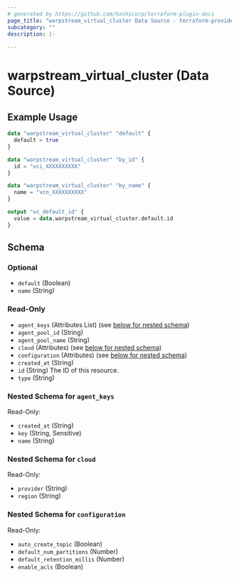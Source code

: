```yaml
---
# generated by https://github.com/hashicorp/terraform-plugin-docs
page_title: "warpstream_virtual_cluster Data Source - terraform-provider-warpstream"
subcategory: ""
description: |-
  
---
```


# warpstream_virtual_cluster (Data Source)



## Example Usage

```terraform
data "warpstream_virtual_cluster" "default" {
  default = true
}

data "warpstream_virtual_cluster" "by_id" {
  id = "vci_XXXXXXXXXX"
}

data "warpstream_virtual_cluster" "by_name" {
  name = "vcn_XXXXXXXXXX"
}

output "vc_default_id" {
  value = data.warpstream_virtual_cluster.default.id
}
```

<!-- schema generated by tfplugindocs -->
## Schema

### Optional

- `default` (Boolean)
- `name` (String)

### Read-Only

- `agent_keys` (Attributes List) (see [below for nested schema](#nestedatt--agent_keys))
- `agent_pool_id` (String)
- `agent_pool_name` (String)
- `cloud` (Attributes) (see [below for nested schema](#nestedatt--cloud))
- `configuration` (Attributes) (see [below for nested schema](#nestedatt--configuration))
- `created_at` (String)
- `id` (String) The ID of this resource.
- `type` (String)

<a id="nestedatt--agent_keys"></a>
### Nested Schema for `agent_keys`

Read-Only:

- `created_at` (String)
- `key` (String, Sensitive)
- `name` (String)


<a id="nestedatt--cloud"></a>
### Nested Schema for `cloud`

Read-Only:

- `provider` (String)
- `region` (String)


<a id="nestedatt--configuration"></a>
### Nested Schema for `configuration`

Read-Only:

- `auto_create_topic` (Boolean)
- `default_num_partitions` (Number)
- `default_retention_millis` (Number)
- `enable_acls` (Boolean)
